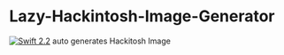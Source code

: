 # Lazy-Hackintosh-Image-Generator
[![Swift 2.2](https://img.shields.io/badge/Swift-2.2-orange.svg?style=flat)](https://swift.org)
auto generates Hackitosh Image
